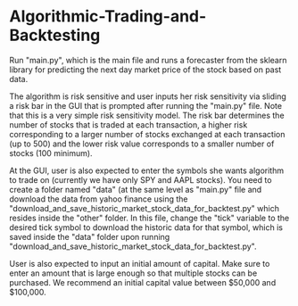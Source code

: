 # Algorithmic-Trading-and-Backtesting

Run "main.py", which is the main file and runs a forecaster from the sklearn library for predicting the next day market price of the stock based on past data. 

The algorithm is risk sensitive and user inputs her risk sensitivity via sliding a risk bar in the GUI that is prompted after running the "main.py" file. 
Note that this is a very simple risk sensitivity model. The risk bar determines the number of stocks that is traded at each transaction, a higher risk corresponding to
a larger number of stocks exchanged at each transaction (up to 500) and the lower risk value corresponds to a smaller number of stocks (100 minimum). 

At the GUI, user is also expected to enter the symbols she wants algorithm to trade on (currently we have only SPY and AAPL stocks). You need to create a folder named "data" (at the 
same level as "main.py" file and download the data from yahoo finance using the "download_and_save_historic_market_stock_data_for_backtest.py" which resides inside the "other" folder. 
In this file, change the "tick" variable to the desired tick symbol to download the historic data for that symbol, which is saved inside the "data" folder upon running "download_and_save_historic_market_stock_data_for_backtest.py". 

User is also expected to input an initial amount of capital. Make sure to enter an amount that is large enough so that multiple stocks can be purchased. We recommend an initial 
capital value between $50,000 and $100,000. 


